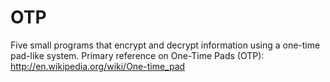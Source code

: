 # OTP
Five small programs that encrypt and decrypt information using a one-time pad-like system.
Primary reference on One-Time Pads (OTP): http://en.wikipedia.org/wiki/One-time_pad

